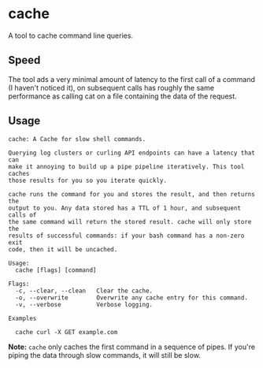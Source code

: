 # cache
A tool to cache command line queries.

## Speed

The tool ads a very minimal amount of latency to the first call of a command (I haven't noticed it), on subsequent calls has roughly the same performance as calling cat on a file containing the data of the request.

## Usage

```
cache: A Cache for slow shell commands.

Querying log clusters or curling API endpoints can have a latency that can
make it annoying to build up a pipe pipeline iteratively. This tool caches
those results for you so you iterate quickly.

cache runs the command for you and stores the result, and then returns the
output to you. Any data stored has a TTL of 1 hour, and subsequent calls of
the same command will return the stored result. cache will only store the
results of successful commands: if your bash command has a non-zero exit
code, then it will be uncached.

Usage:
  cache [flags] [command]

Flags:
  -c, --clear, --clean   Clear the cache.
  -o, --overwrite        Overwrite any cache entry for this command.
  -v, --verbose          Verbose logging.

Examples

  cache curl -X GET example.com
```
**Note:** `cache` only caches the first command in a sequence of pipes. If you're piping the data through slow commands, it will still be slow.

